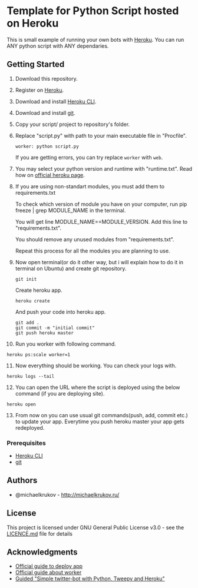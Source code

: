 
# Template for Python Script hosted on Heroku

This is small example of running your own bots with [Heroku](https://www.heroku.com/).
You can run ANY python script with ANY dependaries.

## Getting Started

1. Download this repository. 
2. Register on [Heroku](https://www.heroku.com/).
3. Download and install [Heroku CLI](https://devcenter.heroku.com/articles/getting-started-with-python#set-up).
4. Download and install [git](https://git-scm.com/downloads).
5. Copy your script/ project to repository's folder.
6. Replace "script.py" with path to your main executable file in "Procfile".
   ```
   worker: python script.py
   ```
   
   If you are getting errors, you can try replace `worker` with `web`.
   
7. You may select your python version and runtime with "runtime.txt". Read how on [official heroku page](https://devcenter.heroku.com/articles/python-runtimes#selecting-a-runtime).
8. If you are using non-standart modules, you must add them to requirements.txt
   
   To check which version of module you have on your computer, run pip freeze | grep MODULE_NAME in the terminal. 
   
   You will get line MODULE_NAME==MODULE_VERSION. Add this line to "requirements.txt".
   
   You should remove any unused modules from "requirements.txt".
   
   Repeat this process for all the modules you are planning to use.
   
9. Now open terminal(or do it other way, but i will explain how to do it in terminal on Ubuntu) and create git repository.   
   ```
   git init
   ```
   
   Create heroku app.
   
   ```
   heroku create
   ```
   
   And push your code into heroku app.
   
   ```
   git add .
   git commit -m "initial commit"
   git push heroku master
   ```

10. Run you worker with following command.
   ```
   heroku ps:scale worker=1
   ```
   
11. Now everything should be working. You can check your logs with.

   ```
   heroku logs --tail
   ```
   
12. You can open the URL where the script is deployed using the below command (if you are deploying site).
   
   ```
   heroku open
   ```
   
13. From now on you can use usual git commands(push, add, commit etc.) to update your app. Everytime you push heroku master your app gets redeployed.

### Prerequisites

* [Heroku CLI](https://devcenter.heroku.com/articles/getting-started-with-python#set-up)
* [git](https://git-scm.com/downloads)

## Authors

* @michaelkrukov - http://michaelkrukov.ru/

## License

This project is licensed under GNU General Public License v3.0 - see the [LICENCE.md](LICENCE.md) file for details

## Acknowledgments

* [Official guide to deploy app](https://devcenter.heroku.com/articles/getting-started-with-python#introduction)
* [Official guide about worker](https://devcenter.heroku.com/articles/background-jobs-queueing)
* [Guided "Simple twitter-bot with Python, Tweepy and Heroku"](http://briancaffey.github.io/2016/04/05/twitter-bot-tutorial.html)


